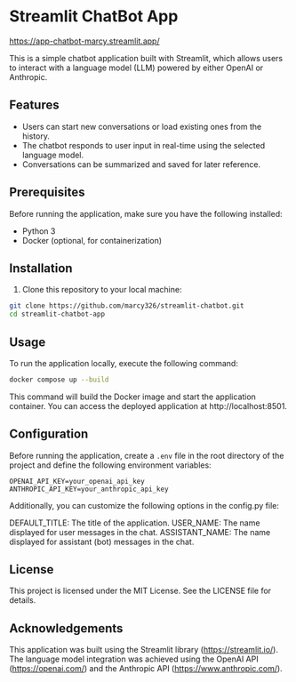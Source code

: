 # Streamlit ChatBot App

https://app-chatbot-marcy.streamlit.app/

This is a simple chatbot application built with Streamlit, which allows users to interact with a language model (LLM) powered by either OpenAI or Anthropic.

## Features

- Users can start new conversations or load existing ones from the history.
- The chatbot responds to user input in real-time using the selected language model.
- Conversations can be summarized and saved for later reference.

## Prerequisites

Before running the application, make sure you have the following installed:

- Python 3
- Docker (optional, for containerization)

## Installation

1. Clone this repository to your local machine:

```bash
git clone https://github.com/marcy326/streamlit-chatbot.git
cd streamlit-chatbot-app
```

## Usage
To run the application locally, execute the following command:

```bash
docker compose up --build
```
This command will build the Docker image and start the application container. You can access the deployed application at http://localhost:8501.

## Configuration

Before running the application, create a `.env` file in the root directory of the project and define the following environment variables:

```dotenv
OPENAI_API_KEY=your_openai_api_key
ANTHROPIC_API_KEY=your_anthropic_api_key
```
Additionally, you can customize the following options in the config.py file:

DEFAULT_TITLE: The title of the application.
USER_NAME: The name displayed for user messages in the chat.
ASSISTANT_NAME: The name displayed for assistant (bot) messages in the chat.

## License
This project is licensed under the MIT License. See the LICENSE file for details.

## Acknowledgements

This application was built using the Streamlit library (https://streamlit.io/).
The language model integration was achieved using the OpenAI API (https://openai.com/) and the Anthropic API (https://www.anthropic.com/).